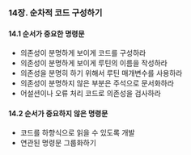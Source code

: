 ### 14장. 순차적 코드 구성하기

#### 14.1 순서가 중요한 명령문
- 의존성이 분명하게 보이게 코드를 구성하라 
- 의존성이 분명하게 보이게 루틴의 이름을 작성하라 
- 의존성을 분명히 하기 위해서 루틴 매개변수를 사용하라 
- 의존성이 분명하지 않은 부분은 주석으로 문서화하라 
- 어설션이나 오류 처리 코드로 의존성을 검사하라 

#### 14.2 순서가 중요하지 않은 명령문 
- 코드를 하향식으로 읽을 수 있도록 개발 
- 연관된 명령문 그룹화하기 